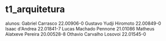 # t1_arquitetura

alunos: 
        Gabriel Carrasco 22.00906-0
        Gustavo Yudji Hiromoto 22.00849-0
        Isaac d'Andrea 22.01841-7
        Lucas Machado Pennone 21.01086
        Matheus Alatxeve Pereira 20.00528-8
        Othavio Carvalho Losovoi 22.01545-0
